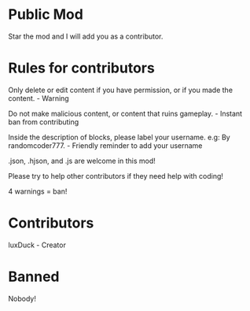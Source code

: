 # Public Mod

Star the mod and I will add you as a contributor.

# Rules for contributors

Only delete or edit content if you have permission, or if you made the content. - Warning

Do not make malicious content, or content that ruins gameplay. - Instant ban from contributing

Inside the description of blocks, please label your username. e.g: By randomcoder777. - Friendly reminder to add your username

.json, .hjson, and .js are welcome in this mod!

Please try to help other contributors if they need help with coding!

4 warnings = ban!

# Contributors

luxDuck - Creator

# Banned

Nobody!
